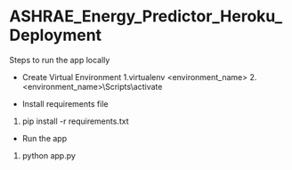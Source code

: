 # ASHRAE_Energy_Predictor_Heroku_Deployment

Steps to run the app locally

- Create Virtual Environment 
 1.virtualenv <environment_name>
 2.<environment_name>\Scripts\activate
 
- Install requirements file
 1. pip install -r requirements.txt

- Run the app
 1. python app.py
 
 

